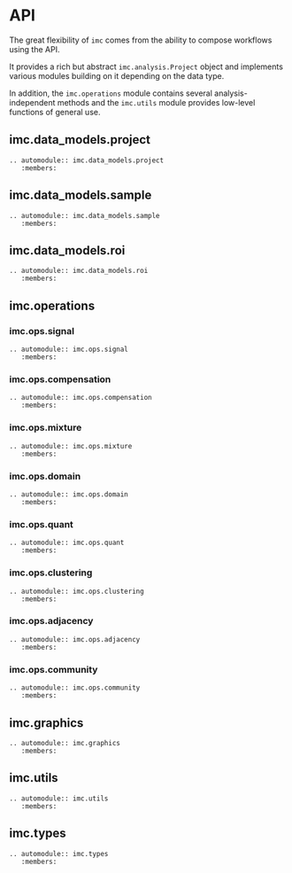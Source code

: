 # API

The great flexibility of `imc` comes from the ability to compose workflows using the API.

It provides a rich but abstract `imc.analysis.Project` object and implements various modules building on it depending on the data type.

In addition, the `imc.operations` module contains several analysis-independent methods and the `imc.utils` module provides low-level functions of general use.

## imc.data_models.project
```{eval-rst}
.. automodule:: imc.data_models.project
   :members:
```

## imc.data_models.sample
```{eval-rst}
.. automodule:: imc.data_models.sample
   :members:
```

## imc.data_models.roi
```{eval-rst}
.. automodule:: imc.data_models.roi
   :members:
```

## imc.operations
### imc.ops.signal
```{eval-rst}
.. automodule:: imc.ops.signal
   :members:
```
### imc.ops.compensation
```{eval-rst}
.. automodule:: imc.ops.compensation
   :members:
```
### imc.ops.mixture
```{eval-rst}
.. automodule:: imc.ops.mixture
   :members:
```
### imc.ops.domain
```{eval-rst}
.. automodule:: imc.ops.domain
   :members:
```
### imc.ops.quant
```{eval-rst}
.. automodule:: imc.ops.quant
   :members:
```
### imc.ops.clustering
```{eval-rst}
.. automodule:: imc.ops.clustering
   :members:
```
### imc.ops.adjacency
```{eval-rst}
.. automodule:: imc.ops.adjacency
   :members:
```
### imc.ops.community
```{eval-rst}
.. automodule:: imc.ops.community
   :members:
```
## imc.graphics
```{eval-rst}
.. automodule:: imc.graphics
   :members:
```

## imc.utils
```{eval-rst}
.. automodule:: imc.utils
   :members:
```

## imc.types
```{eval-rst}
.. automodule:: imc.types
   :members:
```
